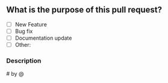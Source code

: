 ## What is the purpose of this pull request?
- [ ] New Feature
- [ ] Bug fix
- [ ] Documentation update
- [ ] Other:

### Description
<!--Write what you did and what components you update  -->



#<issueNumber> by @<githubUser>